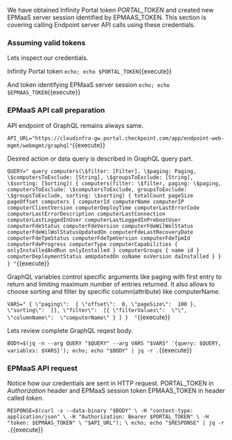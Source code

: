 We have obtained Infinity Portal token *PORTAL_TOKEN* and created new EPMaaS server session identified by EPMAAS_TOKEN. 
This section is covering calling Endpoint server API calls using these credentials.


### Assuming valid tokens

Lets inspect our credentials.

Infinity Portal token
`echo; echo $PORTAL_TOKEN`{{execute}}

And token identifying EPMaaS server session
`echo; echo $EPMAAS_TOKEN`{{execute}}


### EPMaaS API call preparation

API endpoint of GraphQL remains always same.

`API_URL="https://cloudinfra-gw.portal.checkpoint.com/app/endpoint-web-mgmt/webmgmt/graphql"`{{execute}}

Desired action or data query is described in GraphQL query part.

`QUERY="
     query computers(\$filter: [Filter], \$paging: Paging, \$computersToExclude: [String], \$groupsToExclude: [String], \$sorting: [Sorting]) {
        computers(filter: \$filter, paging: \$paging, computersToExclude: \$computersToExclude, groupsToExclude: \$groupsToExclude, sorting: \$sorting) {
          totalCount pageSize pageOffset
          computers {
            computerId computerName computerIP computerClientVersion computerDeployTime
            computerLastErrorCode computerLastErrorDescription
            computerLastConnection computerLastLoggedInUser computerLastLoggedInPrebootUser
            computerFdeStatus computerFdeVersion computerFdeWilWolStatus computerFdeWilWolStatusUpdatedOn computerFdeLastRecoveryDate
            computerFdeTpmStatus computerFdeTpmVersion computerFdeTpmId
            computerFdeProgress
            computerType
            computerCapabilities { onlyInstalledAndRun onlyInstalled }
            computerGroups { name id }
            computerDeploymentStatus amUpdatedOn
            osName osVersion daInstalled
          }
        }
      }
"`{{execute}}

GraphQL variables control specific arguments like paging with first entry to return and limiting maximum number of entries returned. It also allows to choose sorting and filter by specific column(attribute) like computerName.

`VARS="
 {
    \"paging\":  { \"offset\":  0, \"pageSize\":  100 },
    \"sorting\":  [],
    \"filter\":  [{ \"filterValues\":  \"\", \"columnName\":  \"computerName\" } ]
} 
"`{{execute}}

Lets review complete GraphQL reqest body.

`BODY=$(jq -n --arg QUERY "$QUERY" --arg VARS "$VARS" '{query: $QUERY, variables: $VARS}'); echo; echo "$BODY" | jq -r .`{{execute}}


### EPMaaS API request

Notice how our credentials are sent in HTTP request. PORTAL_TOKEN in *Authorization* header and EPMaaS session token EPMAAS_TOKEN in header called *token*.

`RESPONSE=$(curl -s --data-binary "$BODY" \
 -H "content-type: application/json" \
 -H "Authorization: Bearer $PORTAL_TOKEN" \
 -H "token: $EPMAAS_TOKEN" \
 "$API_URL"); \
 echo; echo "$RESPONSE" | jq -r .`{{execute}}
